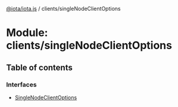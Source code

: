 [@iota/iota.js](../README.md) / clients/singleNodeClientOptions

# Module: clients/singleNodeClientOptions

## Table of contents

### Interfaces

- [SingleNodeClientOptions](../interfaces/clients_singlenodeclientoptions.singlenodeclientoptions.md)
